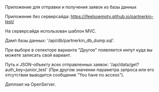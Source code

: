 Приложение для отправки и получения заявок из базы данных

Приложение без серверсайда: https://ifeelsoempty.github.io/partnerkin-test/

На серверсайде использован шаблон MVC.
  
Дамп базы данных: '/api/db/partnerkin_db_dump.sql'.

При выборе в селекторе варианта "Другое" появляется инпут куда вы можете записать свой вариант.

Путь к JSON-объекту всех отправленных заявок: '/api/data/get?auth_key=junior_test'
(При другом значении параметра запроса или его отсутствии выводится сообщение "You have no access").

Деплоил на OpenServer.
